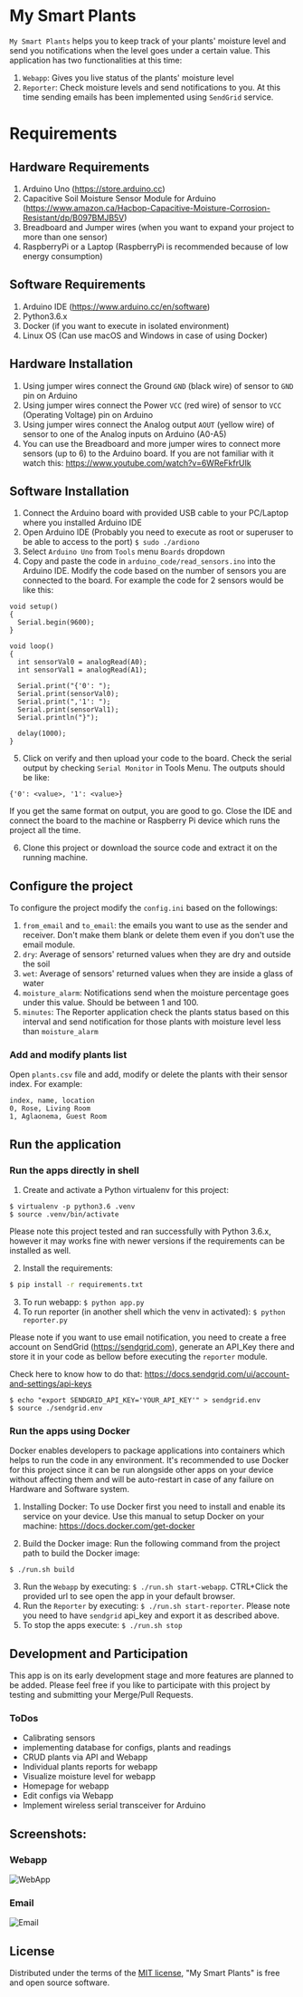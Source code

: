 # My Smart Plants

`My Smart Plants` helps you to keep track of your plants' moisture level and send you notifications when the level goes under a certain value.
This application has two functionalities at this time: 

1. `Webapp`: Gives you live status of the plants' moisture level
2. `Reporter`: Check moisture levels and send notifications to you. At this time sending emails has been implemented using `SendGrid` service.


# Requirements

## Hardware Requirements

1. Arduino Uno (https://store.arduino.cc)
2. Capacitive Soil Moisture Sensor Module for Arduino (https://www.amazon.ca/Hacbop-Capacitive-Moisture-Corrosion-Resistant/dp/B097BMJB5V)
3. Breadboard and Jumper wires (when you want to expand your project to more than one sensor)
4. RaspberryPi or a Laptop (RaspberryPi is recommended because of low energy consumption)

## Software Requirements
1. Arduino IDE (https://www.arduino.cc/en/software)
2. Python3.6.x
3. Docker (if you want to execute in isolated environment)
4. Linux OS (Can use macOS and Windows in case of using Docker)


## Hardware Installation
1. Using jumper wires connect the Ground `GND` (black wire) of sensor to `GND` pin on Arduino
2. Using jumper wires connect the Power `VCC` (red wire) of sensor to `VCC` (Operating Voltage) pin on Arduino
3. Using jumper wires connect the Analog output `AOUT` (yellow wire) of sensor to one of the Analog inputs on Arduino (A0-A5)
4. You can use the Breadboard and more jumper wires to connect more sensors (up to 6) to the Arduino board. If you are not familiar with it watch this: https://www.youtube.com/watch?v=6WReFkfrUIk
 
## Software Installation
1. Connect the Arduino board with provided USB cable to your PC/Laptop where you installed Arduino IDE
2. Open Arduino IDE (Probably you need to execute as root or superuser to be able to access to the port)
    ``
    $ sudo ./ardiono
    ``
3. Select `Arduino Uno` from `Tools` menu `Boards` dropdown
4. Copy and paste the code in `arduino_code/read_sensors.ino` into the Arduino IDE. Modify the code based on the number of sensors you are connected to the board. For example the code for 2 sensors would be like this:

```
void setup()
{
  Serial.begin(9600);
}

void loop()
{
  int sensorVal0 = analogRead(A0);
  int sensorVal1 = analogRead(A1);

  Serial.print("{'0': ");
  Serial.print(sensorVal0);
  Serial.print(",'1': ");
  Serial.print(sensorVal1);
  Serial.println("}");

  delay(1000);
}

```

5. Click on verify and then upload your code to the board. Check the serial output by checking `Serial Monitor` in Tools Menu. The outputs should be like:

```
{'0': <value>, '1': <value>}
```

If you get the same format on output, you are good to go. Close the IDE and connect the board to the machine or Raspberry Pi device which runs the project all the time.

6. Clone this project or download the source code and extract it on the running machine. 


## Configure the project

To configure the project modify the `config.ini` based on the followings:

1. `from_email` and `to_email`: the emails you want to use as the sender and receiver. Don't make them blank or delete them even if you don't use the email module.
2. `dry`: Average of sensors' returned values when they are dry and outside the soil  
3. `wet`: Average of sensors' returned values when they are inside a glass of water
4. `moisture_alarm`: Notifications send when the moisture percentage goes under this value. Should be between 1 and 100.
5. `minutes`: The Reporter application check the plants status based on this interval and send notification for those plants with moisture level less than `moisture_alarm`

### Add and modify plants list
Open `plants.csv` file and add, modify or delete the plants with their sensor index. For example:

```csv
index, name, location
0, Rose, Living Room
1, Aglaonema, Guest Room
```

## Run the application

### Run the apps directly in shell
1. Create and activate a Python virtualenv for this project:

```
$ virtualenv -p python3.6 .venv
$ source .venv/bin/activate
```
Please note this project tested and ran successfully with Python 3.6.x, however it may works fine with newer versions if the requirements can be installed as well.

2. Install the requirements:

```bash
$ pip install -r requirements.txt
```

3. To run webapp: ``$ python app.py``
4. To run reporter (in another shell which the venv in activated): ``$ python reporter.py``

Please note if you want to use email notification, you need to create a free account on SendGrid (https://sendgrid.com), generate an API_Key there and store it in your code as bellow before executing the `reporter` module.

Check here to know how to do that: https://docs.sendgrid.com/ui/account-and-settings/api-keys


```
$ echo "export SENDGRID_API_KEY='YOUR_API_KEY'" > sendgrid.env
$ source ./sendgrid.env
```

### Run the apps using Docker
Docker enables developers to package applications into containers which helps to run the code in any environment. It's recommended to use Docker for this project since it can be run alongside other apps on your device without affecting them and will be auto-restart in case of any failure on Hardware and Software system.

1. Installing Docker: To use Docker first you need to install and enable its service on your device. Use this manual to setup Docker on your machine:
https://docs.docker.com/get-docker

2. Build the Docker image: Run the following command from the project path to build the Docker image:

``
$ ./run.sh build
``

3. Run the `Webapp` by executing: ``$ ./run.sh start-webapp``. CTRL+Click the provided url to see open the app in your default browser.
4. Run the `Reporter` by executing: ``$ ./run.sh start-reporter``. Please note you need to have `sendgrid` api_key and export it as described above.
5. To stop the apps execute: ``$ ./run.sh stop``


## Development and Participation
This app is on its early development stage and more features are planned to be added. Please feel free if you like to participate with this project by testing and submitting your Merge/Pull Requests.


### ToDos

* Calibrating sensors
* implementing database for configs, plants and readings
* CRUD plants via API and Webapp
* Individual plants reports for webapp
* Visualize moisture level for webapp
* Homepage for webapp
* Edit configs via Webapp 
* Implement wireless serial transceiver for Arduino 


## Screenshots:

### Webapp
![WebApp](help/images/webapp.png)

### Email
![Email](help/images/email.png)


## License

Distributed under the terms of the [MIT license](https://opensource.org/licenses/MIT), "My Smart Plants" is free and open source software.